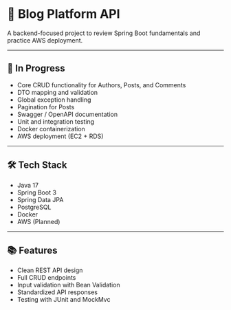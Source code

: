 # 📝 Blog Platform API

A backend-focused project to review Spring Boot fundamentals and practice AWS deployment.

---

## 🚧 In Progress
- Core CRUD functionality for Authors, Posts, and Comments
- DTO mapping and validation
- Global exception handling
- Pagination for Posts
- Swagger / OpenAPI documentation
- Unit and integration testing
- Docker containerization
- AWS deployment (EC2 + RDS)

---

## 🛠️ Tech Stack
- Java 17
- Spring Boot 3
- Spring Data JPA
- PostgreSQL
- Docker
- AWS (Planned)

---

## 📚 Features
- Clean REST API design
- Full CRUD endpoints
- Input validation with Bean Validation
- Standardized API responses
- Testing with JUnit and MockMvc
